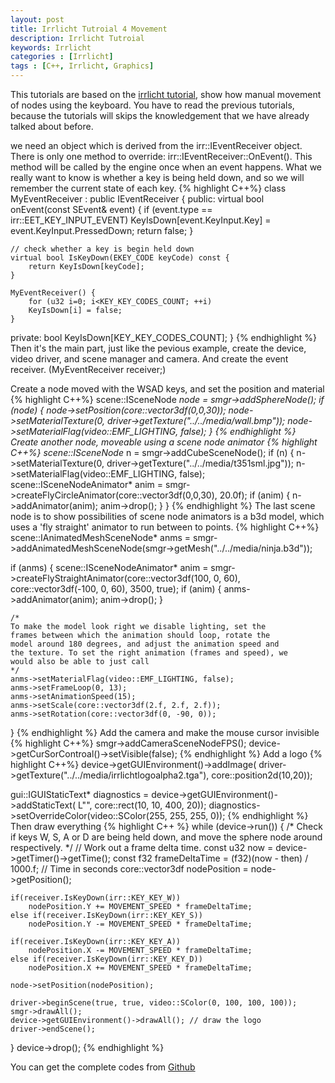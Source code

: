 ```yaml
---
layout: post
title: Irrlicht Tutroial 4 Movement
description: Irrlicht Tutroial
keywords: Irrlicht
categories : [Irrlicht]
tags : [C++, Irrlicht, Graphics]
---
```


This tutorials are based on the [irrlicht tutorial](http://irrlicht.sourceforge.net/docu), show how manual movement of nodes using the keyboard. You have to read the previous tutorials, because the tutorials will skips the knowledgement that we have already talked about before.

we need an object which is derived from the irr::IEventReceiver object. There is only one method to override: irr::IEventReceiver::OnEvent(). This method will be called by the engine once when an event happens. What we really want to know is whether a key is being held down, and so we will remember the current state of each key.
{% highlight C++%}
class MyEventReceiver : public IEventReceiver {
public:
	virtual bool onEvent(const SEvent& event) {
		if (event.type == irr::EET_KEY_INPUT_EVENT)
			KeyIsDown[event.KeyInput.Key] = event.KeyInput.PressedDown;
		return false;
	}

	// check whether a key is begin held down
	virtual bool IsKeyDown(EKEY_CODE keyCode) const {
        return KeyIsDown[keyCode];
    }

    MyEventReceiver() {
    	for (u32 i=0; i<KEY_KEY_CODES_COUNT; ++i)
    	KeyIsDown[i] = false;
    }
private:
	bool KeyIsDown[KEY_KEY_CODES_COUNT];
}
{% endhighlight %}
Then it's the main part, just like the pevious example, create the device, video driver, and scene manager and camera. And create the event receiver.
(MyEventReceiver receiver;)

Create a node moved with the WSAD keys, and set the position and material
{% highlight C++%}
scene::ISceneNode *node = smgr->addSphereNode();
if (node) {
	node->setPosition(core::vector3df(0,0,30));
    node->setMaterialTexture(0, driver->getTexture("../../media/wall.bmp"));
    node->setMaterialFlag(video::EMF_LIGHTING, false);
}
{% endhighlight %}
Create another node, moveable using a scene node animator 
{% highlight C++%}
scene::ISceneNode* n = smgr->addCubeSceneNode();
if (n) {
n->setMaterialTexture(0, driver->getTexture("../../media/t351sml.jpg"));
    n->setMaterialFlag(video::EMF_LIGHTING, false);
    scene::ISceneNodeAnimator* anim =
        smgr->createFlyCircleAnimator(core::vector3df(0,0,30), 20.0f);
    if (anim)
    {
        n->addAnimator(anim);
        anim->drop();
    }
}
{% endhighlight %}
The last scene node is to show possibilities of scene node animators is
	a b3d model, which uses a 'fly straight' animator to run between to points.
{% highlight C++%}
scene::IAnimatedMeshSceneNode* anms =
	smgr->addAnimatedMeshSceneNode(smgr->getMesh("../../media/ninja.b3d"));

if (anms)
{
	scene::ISceneNodeAnimator* anim =
		smgr->createFlyStraightAnimator(core::vector3df(100, 0, 60),
		core::vector3df(-100, 0, 60), 3500, true);
	if (anim)
	{
		anms->addAnimator(anim);
		anim->drop();
	}

	/*
	To make the model look right we disable lighting, set the
	frames between which the animation should loop, rotate the
	model around 180 degrees, and adjust the animation speed and
	the texture. To set the right animation (frames and speed), we
	would also be able to just call
	*/
	anms->setMaterialFlag(video::EMF_LIGHTING, false);
	anms->setFrameLoop(0, 13);
	anms->setAnimationSpeed(15);
	anms->setScale(core::vector3df(2.f, 2.f, 2.f));
	anms->setRotation(core::vector3df(0, -90, 0));
}
{% endhighlight %}
Add the camera and make the mouse cursor invisible
{% highlight C++%}
smgr->addCameraSceneNodeFPS();
device->getCurSorControal()->setVisible(false);
{% endhighlight %}
Add a logo
{% highlight C++%}
device->getGUIEnvironment()->addImage(
	driver->getTexture("../../media/irrlichtlogoalpha2.tga"),
	core::position2d<s32>(10,20));

gui::IGUIStaticText* diagnostics = device->getGUIEnvironment()->addStaticText(
	L"", core::rect<s32>(10, 10, 400, 20));
diagnostics->setOverrideColor(video::SColor(255, 255, 255, 0));
{% endhighlight %}
Then draw everything
{% highlight C++ %}
while (device->run()) {
	/* Check if keys W, S, A or D are being held down, and move the sphere node around respectively. */
	// Work out a frame delta time.
    const u32 now = device->getTimer()->getTime();
    const f32 frameDeltaTime = (f32)(now - then) / 1000.f; // Time in seconds
    core::vector3df nodePosition = node->getPosition();

    if(receiver.IsKeyDown(irr::KEY_KEY_W))
        nodePosition.Y += MOVEMENT_SPEED * frameDeltaTime;
    else if(receiver.IsKeyDown(irr::KEY_KEY_S))
        nodePosition.Y -= MOVEMENT_SPEED * frameDeltaTime;

    if(receiver.IsKeyDown(irr::KEY_KEY_A))
        nodePosition.X -= MOVEMENT_SPEED * frameDeltaTime;
    else if(receiver.IsKeyDown(irr::KEY_KEY_D))
        nodePosition.X += MOVEMENT_SPEED * frameDeltaTime;

    node->setPosition(nodePosition);

	driver->beginScene(true, true, video::SColor(0, 100, 100, 100));
	smgr->drawAll();
	device->getGUIEnvironment()->drawAll(); // draw the logo
	driver->endScene();
}
device->drop();
{% endhighlight %}

You can get the complete codes from [Github](https://github.com/Shanshan-IC/irrlicht/tree/master/examples/04.Movement)